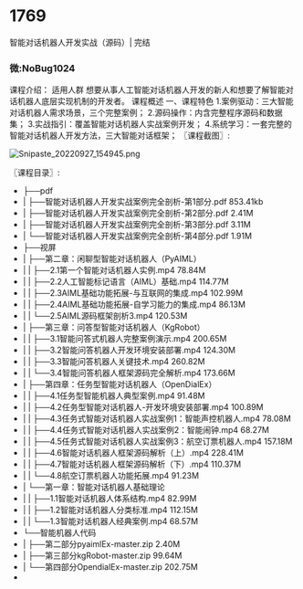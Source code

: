 # 1769
智能对话机器人开发实战（源码）| 完结
### 微:NoBug1024 


课程介绍：
适用人群 想要从事人工智能对话机器人开发的新人和想要了解智能对话机器人底层实现机制的开发者。
课程概述
一、课程特色
1.案例驱动：三大智能对话机器人需求场景，三个完整案例；
2.源码操作：内含完整程序源码和数据集；
3.实战指引：覆盖智能对话机器人实战案例开发；
4.系统学习：一套完整的智能对话机器人开发方法，三大智能对话框架；
〖课程截图〗:

![Snipaste_20220927_154945.png](/img/1664265037864.png)

〖课程目录〗:

- ├──pdf  
- |   ├──智能对话机器人开发实战案例完全剖析-第1部分.pdf  853.41kb
- |   ├──智能对话机器人开发实战案例完全剖析-第2部分.pdf  2.41M
- |   ├──智能对话机器人开发实战案例完全剖析-第3部分.pdf  3.11M
- |   └──智能对话机器人开发实战案例完全剖析-第4部分.pdf  1.91M
- ├──视屏  
- |   ├──第二章：闲聊型智能对话机器人（PyAIML）  
- |   |   ├──2.1第一个智能对话机器人实例.mp4  78.84M
- |   |   ├──2.2人工智能标记语言（AIML）基础.mp4  114.77M
- |   |   ├──2.3AIML基础功能拓展-与互联网的集成.mp4  102.99M
- |   |   ├──2.4AIML基础功能拓展-自学习能力的集成.mp4  86.13M
- |   |   └──2.5AIML源码框架剖析3.mp4  120.53M
- |   ├──第三章：问答型智能对话机器人（KgRobot）  
- |   |   ├──3.1智能问答式机器人完整案例演示.mp4  200.65M
- |   |   ├──3.2智能问答机器人开发环境安装部署.mp4  124.30M
- |   |   ├──3.3智能问答机器人关键技术.mp4  260.82M
- |   |   └──3.4智能问答机器人框架源码完全解析.mp4  173.66M
- |   ├──第四章：任务型智能对话机器人（OpenDialEx）  
- |   |   ├──4.1任务型智能机器人典型案例.mp4  91.48M
- |   |   ├──4.2任务型智能对话机器人-开发环境安装部署.mp4  100.89M
- |   |   ├──4.3任务式智能对话机器人实战案例1：智能声控机器人.mp4  78.08M
- |   |   ├──4.4任务式智能对话机器人实战案例2：智能闹钟.mp4  68.27M
- |   |   ├──4.5任务式智能对话机器人实战案例3：航空订票机器人.mp4  157.18M
- |   |   ├──4.6智能对话机器人框架源码解析（上）.mp4  228.41M
- |   |   ├──4.7智能对话机器人框架源码解析（下）.mp4  110.37M
- |   |   └──4.8航空订票机器人功能拓展.mp4  91.23M
- |   └──第一章：智能对话机器人基础理论  
- |   |   ├──1.1智能对话机器人体系结构.mp4  82.99M
- |   |   ├──1.2智能对话机器人分类标准.mp4  112.15M
- |   |   └──1.3智能对话机器人经典案例.mp4  68.57M
- └──智能机器人代码  
- |   ├──第二部分pyaimlEx-master.zip  2.40M
- |   ├──第三部分kgRobot-master.zip  99.64M
- |   └──第四部分OpendialEx-master.zip  202.75M
- 

